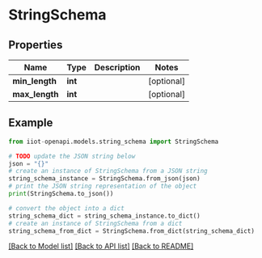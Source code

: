 # StringSchema


## Properties

Name | Type | Description | Notes
------------ | ------------- | ------------- | -------------
**min_length** | **int** |  | [optional] 
**max_length** | **int** |  | [optional] 

## Example

```python
from iiot-openapi.models.string_schema import StringSchema

# TODO update the JSON string below
json = "{}"
# create an instance of StringSchema from a JSON string
string_schema_instance = StringSchema.from_json(json)
# print the JSON string representation of the object
print(StringSchema.to_json())

# convert the object into a dict
string_schema_dict = string_schema_instance.to_dict()
# create an instance of StringSchema from a dict
string_schema_from_dict = StringSchema.from_dict(string_schema_dict)
```
[[Back to Model list]](../README.md#documentation-for-models) [[Back to API list]](../README.md#documentation-for-api-endpoints) [[Back to README]](../README.md)


